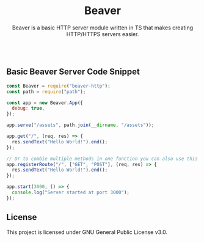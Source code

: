 <h1 align="center"> Beaver </h1>

<p align="center">Beaver is a basic HTTP server module written in TS that makes creating HTTP/HTTPS servers easier.</p>

<br/> <br/>

## Basic Beaver Server Code Snippet

```js
const Beaver = require("beaver-http");
const path = require("path");

const app = new Beaver.App({
  debug: true,
});

app.serve("/assets", path.join(__dirname, "/assets"));

app.get("/", (req, res) => {
  res.sendText("Hello World!").end();
});

// Or to combie multiple methods in one function you can also use this approach.
app.registerRoute("/", ["GET", "POST"], (req, res) => {
  res.sendText("Hello World!").end();
});

app.start(3000, () => {
  console.log("Server started at port 3000");
});
```

## License

This project is licensed under GNU General Public License v3.0.

